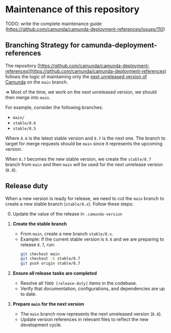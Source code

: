 # Maintenance of this repository

TODO: write the complete maintenance guide (https://github.com/camunda/camunda-deployment-references/issues/110)

## Branching Strategy for camunda-deployment-references

The repository [https://github.com/camunda/camunda-deployment-references](https://github.com/camunda/camunda-deployment-references) follows the logic of maintaining only the [next unreleased version of Camunda](https://docs.camunda.io/docs/8.7/reference/release-notes/) on the `main` branch.

=> Most of the time, we work on the next unreleased version, we should then merge into `main`.

For example, consider the following branches:

- `main/`
- `stable/8.6`
- `stable/8.5`

Where `8.6` is the latest stable version and `8.7` is the next one. The branch to target for merge requests should be `main` since it represents the upcoming version.

When `8.7` becomes the new stable version, we create the `stable/8.7` branch from `main` and then `main` will be used for the next unrelease version (`8.8`).

## Release duty

When a new version is ready for release, we need to cut the `main` branch to create a new stable branch (`stable/8.x`). Follow these steps:

0. Update the value of the release in `.camunda-version`
1. **Create the stable branch**
   - From `main`, create a new branch `stable/8.x`.
   - Example: If the current stable version is `8.6` and we are preparing to release `8.7`, run:
     ```sh
     git checkout main
     git checkout -b stable/8.7
     git push origin stable/8.7
     ```

1. **Ensure all release tasks are completed**
   - Resolve all `TODO [release-duty]` items in the codebase.
   - Verify that documentation, configurations, and dependencies are up to date.

1. **Prepare `main` for the next version**
   - The `main` branch now represents the next unreleased version (`8.8`).
   - Update version references in relevant files to reflect the new development cycle.
